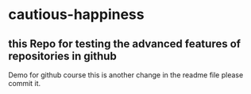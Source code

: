 # cautious-happiness
## this Repo for testing the advanced features of repositories in github
Demo for github course
this is another change in the readme file please commit it.
